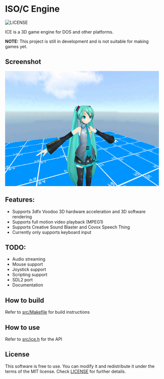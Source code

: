 # ISO/C Engine
![LICENSE](https://img.shields.io/badge/LICENSE-MIT-green.svg)

ICE is a 3D game engine for DOS and other platforms.

**NOTE:** This project is still in development and is not suitable for making games yet.

## Screenshot

<img src="/screenshots/world.png?raw=true">

## Features:
- Supports 3dfx Voodoo 3D hardware acceleration and 3D software rendering
- Supports full motion video playback (MPEG1)
- Supports Creative Sound Blaster and Covox Speech Thing
- Currently only supports keyboard input

## TODO:
- Audio streaming
- Mouse support
- Joystick support
- Scripting support
- SDL2 port
- Documentation

## How to build
Refer to [src/Makefile](src/Makefile) for build instructions

## How to use
Refer to [src/ice.h](src/ice.h) for the API

## License
This software is free to use. You can modify it and redistribute it under the terms of the 
MIT license. Check [LICENSE](LICENSE) for further details.
